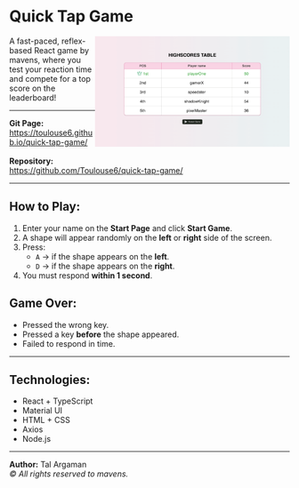# Quick Tap Game

<img align="right" src="./src/Assets/screenshot.png" alt="Quick Tap Screenshot" width="350">

A fast-paced, reflex-based React game by mavens, where you test your reaction time and compete for a top score on the leaderboard!

---

**Git Page:**
<br>
https://toulouse6.github.io/quick-tap-game/
<br><br>
**Repository:**
<br>
https://github.com/Toulouse6/quick-tap-game/

---

## How to Play:

1. Enter your name on the **Start Page** and click **Start Game**.
2. A shape will appear randomly on the **left** or **right** side of the screen.
3. Press:
   - `A` → if the shape appears on the **left**.
   - `D` → if the shape appears on the **right**.
4. You must respond **within 1 second**.


## Game Over:

- Pressed the wrong key.
- Pressed a key **before** the shape appeared.
- Failed to respond in time.

---

## Technologies:

- React + TypeScript
- Material UI
- HTML + CSS
- Axios
- Node.js

---

**Author:** Tal Argaman
<br>
*&copy; All rights reserved to mavens.*

